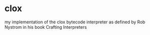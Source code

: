 # clox
my implementation of the clox bytecode interpreter as defined by Rob Nystrom in his book Crafting Interpreters
